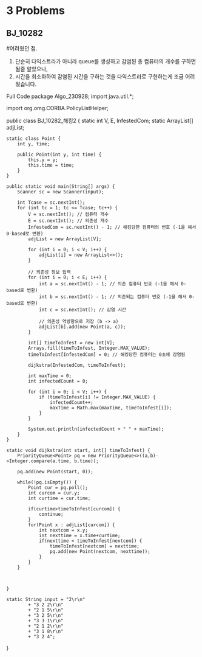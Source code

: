 
# 3 Problems

## BJ_10282

#어려웠던 점. 

1. 단순히 다익스트라가 아니라 queue를 생성하고 감염된 총 컴퓨터의 개수를 구하면 될줄 알았으나,
2. 시간을 최소화하여 감염된 시간을 구하는 것을 다익스트라로 구현하는게 조금 어려웠습니다.

Full Code
package Algo_230928;
import java.util.*;

import org.omg.CORBA.PolicyListHelper;

public class BJ_10282_해킹2 {
    static int V, E, InfestedCom;
    static ArrayList<Point>[] adjList;

    static class Point {
        int y, time;

        public Point(int y, int time) {
            this.y = y;
            this.time = time;
        }
    }

    public static void main(String[] args) {
        Scanner sc = new Scanner(input);

        int Tcase = sc.nextInt();
        for (int tc = 1; tc <= Tcase; tc++) {
            V = sc.nextInt(); // 컴퓨터 개수
            E = sc.nextInt(); // 의존성 개수
            InfestedCom = sc.nextInt() - 1; // 해킹당한 컴퓨터의 번호 (-1을 해서 0-based로 변환)
            adjList = new ArrayList[V];

            for (int i = 0; i < V; i++) {
                adjList[i] = new ArrayList<>();
            }

            // 의존성 정보 입력
            for (int i = 0; i < E; i++) {
                int a = sc.nextInt() - 1; // 의존 컴퓨터 번호 (-1을 해서 0-based로 변환)
                int b = sc.nextInt() - 1; // 의존되는 컴퓨터 번호 (-1을 해서 0-based로 변환)
                int c = sc.nextInt(); // 감염 시간

                // 의존성 역방향으로 저장 (b -> a)
                adjList[b].add(new Point(a, c));
            }

            int[] timeToInfest = new int[V];
            Arrays.fill(timeToInfest, Integer.MAX_VALUE);
            timeToInfest[InfestedCom] = 0; // 해킹당한 컴퓨터는 0초에 감염됨

            dijkstra(InfestedCom, timeToInfest);

            int maxTime = 0;
            int infectedCount = 0;

            for (int i = 0; i < V; i++) {
                if (timeToInfest[i] != Integer.MAX_VALUE) {
                    infectedCount++;
                    maxTime = Math.max(maxTime, timeToInfest[i]);
                }
            }

            System.out.println(infectedCount + " " + maxTime);
        }
    }

    static void dijkstra(int start, int[] timeToInfest) {
    	PriorityQueue<Point> pq = new PriorityQueue<>((a,b)->Integer.compare(a.time, b.time));
    	
    	pq.add(new Point(start, 0));
    	
    	while(!pq.isEmpty()) {
    		Point cur = pq.poll();
    		int curcom = cur.y;
    		int curtime = cur.time;
    		
    		if(curtime>timeToInfest[curcom]) {
    			continue;
    		}
    		for(Point x : adjList[curcom]) {
        		int nextcom = x.y;
        		int nexttime = x.time+curtime;    
        		if(nexttime < timeToInfest[nextcom]) {
        			timeToInfest[nextcom] = nexttime;
        			pq.add(new Point(nextcom, nexttime));
        		}  				
    		}		
    	}
    	
  

    }

    static String input = "2\r\n"
            + "3 2 2\r\n"
            + "2 1 5\r\n"
            + "3 2 5\r\n"
            + "3 3 1\r\n"
            + "2 1 2\r\n"
            + "3 1 8\r\n"
            + "3 2 4";
}

